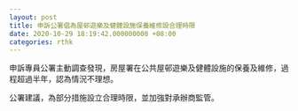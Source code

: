 ```yaml
---
layout: post
title: 申訴公署倡為屋邨遊樂及健體設施保養維修設合理時限
date: 2020-10-29 18:19:42.000000000 +08:00
categories: rthk
---
```


申訴專員公署主動調查發現，房屋署在公共屋邨遊樂及健體設施的保養及維修，過程超過半年，認為情況不理想。

公署建議，為部分措施設立合理時限，並加強對承辦商監管。
